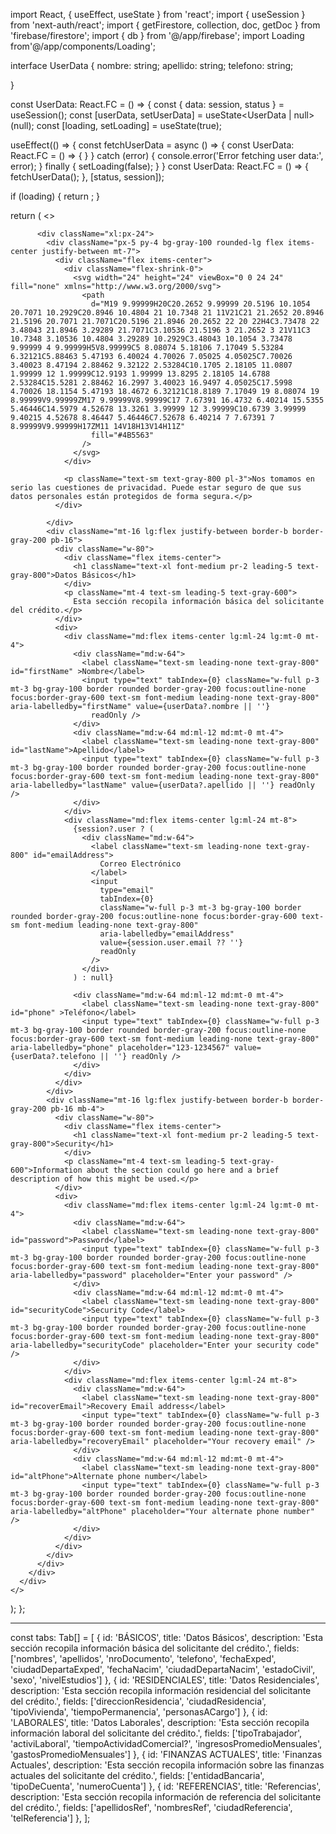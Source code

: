 import React, { useEffect, useState } from 'react';
import { useSession } from 'next-auth/react';
import { getFirestore, collection, doc, getDoc } from 'firebase/firestore';
import { db } from '@/app/firebase';
import Loading from'@/app/components/Loading';

interface UserData {
  nombre: string;
  apellido: string;
  telefono: string;
  
}

const UserData: React.FC = () => {
  const { data: session, status } = useSession();
  const [userData, setUserData] = useState<UserData | null>(null);
  const [loading, setLoading] = useState(true);

  useEffect(() => {
    const fetchUserData = async () => {
    const UserData: React.FC = () => {
          }
        } catch (error) {
          console.error('Error fetching user data:', error);
        }
        finally {
          setLoading(false);
        }
      }
    const UserData: React.FC = () => {
    fetchUserData();
  }, [status, session]);

  if (loading) {
    return <Loading />;
  }

  return (
    <>
      <div className="flex items-center justify-center">
        <div className="xl:w-10/12 w-full px-8">

          <div className="xl:px-24">
            <div className="px-5 py-4 bg-gray-100 rounded-lg flex items-center justify-between mt-7">
              <div className="flex items-center">
                <div className="flex-shrink-0">
                  <svg width="24" height="24" viewBox="0 0 24 24" fill="none" xmlns="http://www.w3.org/2000/svg">
                    <path
                      d="M19 9.99999H20C20.2652 9.99999 20.5196 10.1054 20.7071 10.2929C20.8946 10.4804 21 10.7348 21 11V21C21 21.2652 20.8946 21.5196 20.7071 21.7071C20.5196 21.8946 20.2652 22 20 22H4C3.73478 22 3.48043 21.8946 3.29289 21.7071C3.10536 21.5196 3 21.2652 3 21V11C3 10.7348 3.10536 10.4804 3.29289 10.2929C3.48043 10.1054 3.73478 9.99999 4 9.99999H5V8.99999C5 8.08074 5.18106 7.17049 5.53284 6.32121C5.88463 5.47193 6.40024 4.70026 7.05025 4.05025C7.70026 3.40023 8.47194 2.88462 9.32122 2.53284C10.1705 2.18105 11.0807 1.99999 12 1.99999C12.9193 1.99999 13.8295 2.18105 14.6788 2.53284C15.5281 2.88462 16.2997 3.40023 16.9497 4.05025C17.5998 4.70026 18.1154 5.47193 18.4672 6.32121C18.8189 7.17049 19 8.08074 19 8.99999V9.99999ZM17 9.99999V8.99999C17 7.67391 16.4732 6.40214 15.5355 5.46446C14.5979 4.52678 13.3261 3.99999 12 3.99999C10.6739 3.99999 9.40215 4.52678 8.46447 5.46446C7.52678 6.40214 7 7.67391 7 8.99999V9.99999H17ZM11 14V18H13V14H11Z"
                      fill="#4B5563"
                    />
                  </svg>
                </div>

                <p className="text-sm text-gray-800 pl-3">Nos tomamos en serio las cuestiones de privacidad. Puede estar seguro de que sus datos personales están protegidos de forma segura.</p>
              </div>

            </div>
            <div className="mt-16 lg:flex justify-between border-b border-gray-200 pb-16">
              <div className="w-80">
                <div className="flex items-center">
                  <h1 className="text-xl font-medium pr-2 leading-5 text-gray-800">Datos Básicos</h1>
                </div>
                <p className="mt-4 text-sm leading-5 text-gray-600">
                  Esta sección recopila información básica del solicitante del crédito.</p>
              </div>
              <div>
                <div className="md:flex items-center lg:ml-24 lg:mt-0 mt-4">
                  <div className="md:w-64">
                    <label className="text-sm leading-none text-gray-800" id="firstName" >Nombre</label>
                    <input type="text" tabIndex={0} className="w-full p-3 mt-3 bg-gray-100 border rounded border-gray-200 focus:outline-none focus:border-gray-600 text-sm font-medium leading-none text-gray-800" aria-labelledby="firstName" value={userData?.nombre || ''}
                      readOnly />
                  </div>
                  <div className="md:w-64 md:ml-12 md:mt-0 mt-4">
                    <label className="text-sm leading-none text-gray-800" id="lastName">Apellido</label>
                    <input type="text" tabIndex={0} className="w-full p-3 mt-3 bg-gray-100 border rounded border-gray-200 focus:outline-none focus:border-gray-600 text-sm font-medium leading-none text-gray-800" aria-labelledby="lastName" value={userData?.apellido || ''} readOnly />
                  </div>
                </div>
                <div className="md:flex items-center lg:ml-24 mt-8">
                  {session?.user ? (
                    <div className="md:w-64">
                      <label className="text-sm leading-none text-gray-800" id="emailAddress">
                        Correo Electrónico
                      </label>
                      <input
                        type="email"
                        tabIndex={0}
                        className="w-full p-3 mt-3 bg-gray-100 border rounded border-gray-200 focus:outline-none focus:border-gray-600 text-sm font-medium leading-none text-gray-800"
                        aria-labelledby="emailAddress"
                        value={session.user.email ?? ''}
                        readOnly
                      />
                    </div>
                  ) : null}

                  <div className="md:w-64 md:ml-12 md:mt-0 mt-4">
                    <label className="text-sm leading-none text-gray-800" id="phone" >Teléfono</label>
                    <input type="text" tabIndex={0} className="w-full p-3 mt-3 bg-gray-100 border rounded border-gray-200 focus:outline-none focus:border-gray-600 text-sm font-medium leading-none text-gray-800" aria-labelledby="phone" placeholder="123-1234567" value={userData?.telefono || ''} readOnly />
                  </div>
                </div>
              </div>
            </div>
            <div className="mt-16 lg:flex justify-between border-b border-gray-200 pb-16 mb-4">
              <div className="w-80">
                <div className="flex items-center">
                  <h1 className="text-xl font-medium pr-2 leading-5 text-gray-800">Security</h1>
                </div>
                <p className="mt-4 text-sm leading-5 text-gray-600">Information about the section could go here and a brief description of how this might be used.</p>
              </div>
              <div>
                <div className="md:flex items-center lg:ml-24 lg:mt-0 mt-4">
                  <div className="md:w-64">
                    <label className="text-sm leading-none text-gray-800" id="password">Password</label>
                    <input type="text" tabIndex={0} className="w-full p-3 mt-3 bg-gray-100 border rounded border-gray-200 focus:outline-none focus:border-gray-600 text-sm font-medium leading-none text-gray-800" aria-labelledby="password" placeholder="Enter your password" />
                  </div>
                  <div className="md:w-64 md:ml-12 md:mt-0 mt-4">
                    <label className="text-sm leading-none text-gray-800" id="securityCode">Security Code</label>
                    <input type="text" tabIndex={0} className="w-full p-3 mt-3 bg-gray-100 border rounded border-gray-200 focus:outline-none focus:border-gray-600 text-sm font-medium leading-none text-gray-800" aria-labelledby="securityCode" placeholder="Enter your security code" />
                  </div>
                </div>
                <div className="md:flex items-center lg:ml-24 mt-8">
                  <div className="md:w-64">
                    <label className="text-sm leading-none text-gray-800" id="recoverEmail">Recovery Email address</label>
                    <input type="text" tabIndex={0} className="w-full p-3 mt-3 bg-gray-100 border rounded border-gray-200 focus:outline-none focus:border-gray-600 text-sm font-medium leading-none text-gray-800" aria-labelledby="recoveryEmail" placeholder="Your recovery email" />
                  </div>
                  <div className="md:w-64 md:ml-12 md:mt-0 mt-4">
                    <label className="text-sm leading-none text-gray-800" id="altPhone">Alternate phone number</label>
                    <input type="text" tabIndex={0} className="w-full p-3 mt-3 bg-gray-100 border rounded border-gray-200 focus:outline-none focus:border-gray-600 text-sm font-medium leading-none text-gray-800" aria-labelledby="altPhone" placeholder="Your alternate phone number" />
                  </div>
                </div>
              </div>
            </div>
          </div>
        </div>
      </div>
    </>
  );
};



-----


const tabs: Tab[] = [
    { id: 'BÁSICOS', title: 'Datos Básicos', description: 'Esta sección recopila información básica del solicitante del crédito.', fields: ['nombres', 'apellidos', 'nroDocumento', 'telefono', 'fechaExped', 'ciudadDepartaExped', 'fechaNacim', 'ciudadDepartaNacim', 'estadoCivil', 'sexo', 'nivelEstudios'] },
    { id: 'RESIDENCIALES', title: 'Datos Residenciales', description: 'Esta sección recopila información residencial del solicitante del crédito.', fields: ['direccionResidencia', 'ciudadResidencia', 'tipoVivienda', 'tiempoPermanencia', 'personasACargo'] },
    { id: 'LABORALES', title: 'Datos Laborales', description: 'Esta sección recopila información laboral del solicitante del crédito.', fields: ['tipoTrabajador', 'activiLaboral', 'tiempoActividadComercial?', 'ingresosPromedioMensuales', 'gastosPromedioMensuales'] },
    { id: 'FINANZAS ACTUALES', title: 'Finanzas Actuales', description: 'Esta sección recopila información sobre las finanzas actuales del solicitante del crédito.', fields: ['entidadBancaria', 'tipoDeCuenta', 'numeroCuenta'] },
    { id: 'REFERENCIAS', title: 'Referencias', description: 'Esta sección recopila información de referencia del solicitante del crédito.', fields: ['apellidosRef', 'nombresRef', 'ciudadReferencia', 'telReferencia'] },
  ];